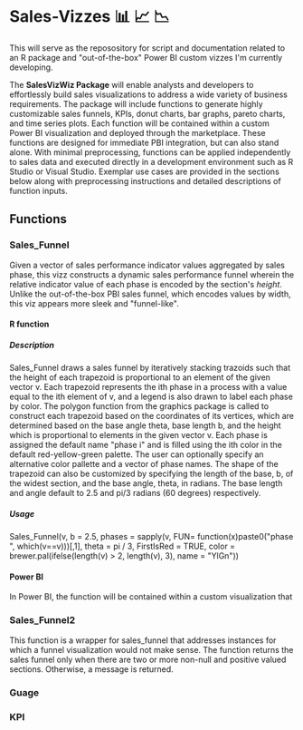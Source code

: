 # Sales-Vizzes 📊 📈 📉

This will serve as the reposository for script and documentation related to an R package and "out-of-the-box" Power BI custom vizzes I'm currently developing. 

The **SalesVizWiz Package** will enable analysts and developers to effortlessly build sales visualizations to address a wide variety of business requirements. The package will include functions to generate highly customizable sales funnels, KPIs, donut charts, bar graphs, pareto charts, and time series plots. Each function will be contained within a custom Power BI visualization and deployed through the marketplace. These functions are designed for immediate PBI integration, but can also stand alone. With minimal preprocessing, functions can be applied independently to sales data and executed directly in a development environment such as R Studio or Visual Studio. Exemplar use cases are provided in the sections below along with preprocessing instructions and detailed descriptions of function inputs. 

## Functions

### Sales_Funnel
Given a vector of sales performance indicator values aggregated by sales phase, this vizz constructs a dynamic sales performance funnel wherein the relative indicator value of each phase is encoded by the section's *height*. Unlike the out-of-the-box PBI sales funnel, which encodes values by width, this viz appears more sleek and "funnel-like". 

#### R function
##### Description
Sales_Funnel draws a sales funnel by iteratively stacking trazoids such that the height of each trapezoid is proportional to an element of the given vector v. Each trapezoid represents the ith phase in a process with a value equal to the ith element of v, and a legend is also drawn to label each phase by color. The polygon function from the graphics package is called to construct each trapezoid based on the coordinates of its vertices, which are determined based on the base angle theta, base length b, and the height which is proportional to elements in the given vector v. Each phase is assigned the default name "phase i" and is filled using the ith color in the default red-yellow-green palette. The user can optionally specify an alternative color pallette and a vector of phase names. The shape of the trapezoid can also be customized by specifying the length of the base, b, of the widest section, and the base angle, theta, in radians. The base length and angle default to 2.5 and pi/3 radians (60 degrees) respectively. 

##### Usage
Sales_Funnel(v, b = 2.5, phases = sapply(v, FUN= function(x)paste0("phase ", which(v==v)))[,1], theta = pi / 3, FirstIsRed = TRUE, color = brewer.pal(ifelse(length(v) > 2, length(v), 3), name = "YlGn"))


#### Power BI
In Power BI, the function will be contained within a custom visualization that 

### Sales_Funnel2
This function is a wrapper for sales_funnel that addresses instances for which a funnel visualization would not make sense. The function returns the sales funnel only when there are two or more non-null and positive valued sections. Otherwise, a message is returned.


### Guage

### KPI

### 
